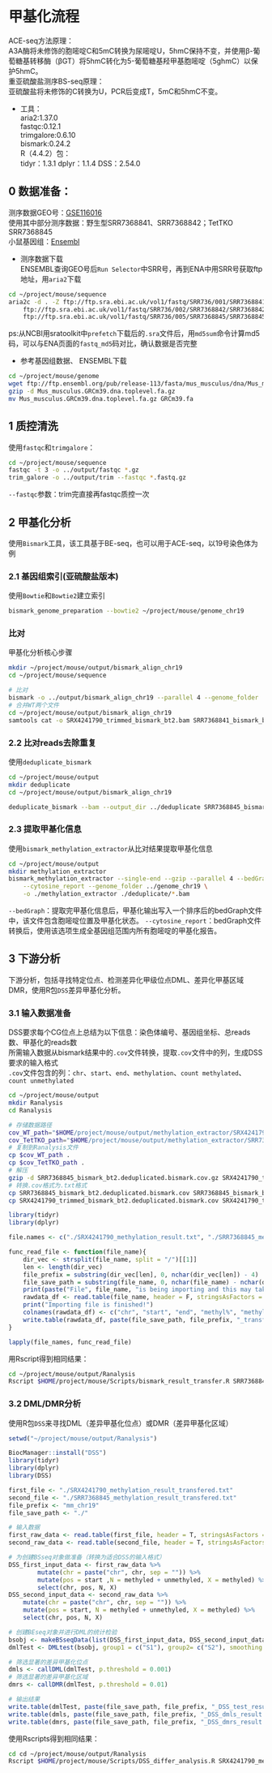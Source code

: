 # 甲基化流程
ACE-seq方法原理：   
A3A酶将未修饰的胞嘧啶C和5mC转换为尿嘧啶U，5hmC保持不变，并使用β-葡萄糖基转移酶（βGT）将5hmC转化为5-葡萄糖基羟甲基胞嘧啶（5ghmC）以保护5hmC。    
重亚硫酸盐测序BS-seq原理：   
亚硫酸盐将未修饰的C转换为U，PCR后变成T，5mC和5hmC不变。
- 工具：    
aria2:1.37.0  
fastqc:0.12.1  
trimgalore:0.6.10  
bismark:0.24.2  
R（4.4.2）包：   
	tidyr：1.3.1
	dplyr：1.1.4
	DSS：2.54.0
## 0 数据准备：
测序数据GEO号：[GSE116016](https://www.ncbi.nlm.nih.gov/geo/query/acc.cgi?acc=GSE116016)   
使用其中部分测序数据：野生型SRR7368841、SRR7368842；TetTKO SRR7368845    
小鼠基因组：[Ensembl](https://www.ensembl.org/info/data/ftp/index.html)    

- 测序数据下载  
ENSEMBL查询GEO号后`Run Selector`中SRR号，再到ENA中用SRR号获取ftp地址，用`aria2`下载
```bash
cd ~/project/mouse/sequence
aria2c -d . -Z ftp://ftp.sra.ebi.ac.uk/vol1/fastq/SRR736/001/SRR7368841/SRR7368841.fastq.gz \
    ftp://ftp.sra.ebi.ac.uk/vol1/fastq/SRR736/002/SRR7368842/SRR7368842.fastq.gz \
    ftp://ftp.sra.ebi.ac.uk/vol1/fastq/SRR736/005/SRR7368845/SRR7368845.fastq.gz
```
ps:从NCBI用sratoolkit中`prefetch`下载后的`.sra`文件后，用`md5sum`命令计算md5码，可以与ENA页面的`fastq_md5`码对比，确认数据是否完整
- 参考基因组数据、
ENSEMBL下载
```bash
cd ~/project/mouse/genome
wget ftp://ftp.ensembl.org/pub/release-113/fasta/mus_musculus/dna/Mus_musculus.GRCm39.dna.toplevel.fa.gz
gzip -d Mus_musculus.GRCm39.dna.toplevel.fa.gz
mv Mus_musculus.GRCm39.dna.toplevel.fa.gz GRCm39.fa
```
## 1 质控清洗
使用`fastqc`和`trimgalore`：
```bash
cd ~/project/mouse/sequence
fastqc -t 3 -o ../output/fastqc *.gz
trim_galore -o ../output/trim --fastqc *.fastq.gz
```
`--fastqc`参数：trim完直接再fastqc质控一次

## 2 甲基化分析
使用`Bismark`工具，该工具基于BE-seq，也可以用于ACE-seq，以19号染色体为例
### 2.1 基因组索引(亚硫酸盐版本)
使用`Bowtie`和`Bowtie2`建立索引
```bash
bismark_genome_preparation --bowtie2 ~/project/mouse/genome_chr19
```
### **比对**
甲基化分析核心步骤
```bash
mkdir ~/project/mouse/output/bismark_align_chr19
cd ~/project/mouse/sequence

# 比对
bismark -o ../output/bismark_align_chr19 --parallel 4 --genome_folder ../genome_chr19/ *.fastq.gz
# 合并WT两个文件
cd ~/project/mouse/output/bismark_align_chr19
samtools cat -o SRX4241790_trimmed_bismark_bt2.bam SRR7368841_bismark_bt2.bam SRR7368842_bismark_bt2.bam
```

### 2.2 比对reads去除重复
使用`deduplicate_bismark`
```bash
cd ~/project/mouse/output
mkdir deduplicate
cd ~/project/mouse/output/bismark_align_chr19

deduplicate_bismark --bam --output_dir ../deduplicate SRR7368845_bismark_bt2.bam SRX4241790_trimmed_bismark_bt2.bam
```

### 2.3 提取甲基化信息
使用`bismark_methylation_extractor`从比对结果提取甲基化信息
```bash
cd ~/project/mouse/output
mkdir methylation_extractor
bismark_methylation_extractor --single-end --gzip --parallel 4 --bedGraph \
    --cytosine_report --genome_folder ../genome_chr19 \
    -o ./methylation_extractor ./deduplicate/*.bam
```
`--bedGraph`：提取完甲基化信息后，甲基化输出写入一个排序后的bedGraph文件中，该文件包含胞嘧啶位置及甲基化状态。
`--cytosine_report`：bedGraph文件转换后，使用该选项生成全基因组范围内所有胞嘧啶的甲基化报告。

## 3 下游分析
下游分析，包括寻找特定位点、检测差异化甲级位点DML、差异化甲基区域DMR，使用R包`DSS`差异甲基化分析。
### 3.1 输入数据准备
DSS要求每个CG位点上总结为以下信息：染色体编号、基因组坐标、总reads数、甲基化的reads数   
所需输入数据从bismark结果中的`.cov`文件转换，提取`.cov`文件中的列，生成DSS要求的输入格式   
`.cov`文件包含的列：`chr`、`start`、`end`、`methylation`、`count methylated`、`count unmethylated`   
```bash
cd ~/project/mouse/output
mkdir Ranalysis
cd Ranalysis

# 存储数据路径
cov_WT_path="$HOME/project/mouse/output/methylation_extractor/SRX4241790_trimmed_bismark_bt2.deduplicated.bismark.cov.gz"
cov_TetTKO_path="$HOME/project/mouse/output/methylation_extractor/SRR7368845_bismark_bt2.deduplicated.bismark.cov.gz"
# 复制到Ranalysis文件
cp $cov_WT_path .
cp $cov_TetTKO_path .
# 解压
gzip -d SRR7368845_bismark_bt2.deduplicated.bismark.cov.gz SRX4241790_trimmed_bismark_bt2.deduplicated.bismark.cov.gz
# 转换.cov格式为.txt格式
cp SRR7368845_bismark_bt2.deduplicated.bismark.cov SRR7368845_bismark_bt2.deduplicated.bismark.txt
cp SRX4241790_trimmed_bismark_bt2.deduplicated.bismark.cov SRX4241790_trimmed_bismark_bt2.deduplicated.bismark.txt
```
```R
library(tidyr)
library(dplyr)

file.names <- c("./SRX4241790_methylation_result.txt", "./SRR7368845_methylation_result.txt")

func_read_file <- function(file_name){
	dir_vec <- strsplit(file_name, split = "/")[[1]]
	len <- length(dir_vec)
	file_prefix = substring(dir_vec[len], 0, nchar(dir_vec[len]) - 4)
	file_save_path = substring(file_name, 0, nchar(file_name) - nchar(dir_vec[len]))
	print(paste("File", file_name, "is being importing and this may take a while..."), sep = "")
	rawdata_df <- read.table(file_name, header = F, stringsAsFactors = F)
	print("Importing file is finished!")
	colnames(rawdata_df) <- c("chr", "start", "end", "methyl%", "methyled", "unmethyled")
	write.table(rawdata_df, paste(file_save_path, file_prefix, "_transfered.txt", sep = ""), row.names = F )
}

lapply(file_names, func_read_file)
```
用Rscript得到相同结果：
```bash
cd ~/project/mouse/output/Ranalysis
Rscript $HOME/project/mouse/Scripts/bismark_result_transfer.R SRR7368845_methylation_result.txt SRX4241790_methylation_result.txt
```

### 3.2 DML/DMR分析
使用R包`DSS`来寻找DML（差异甲基化位点）或DMR（差异甲基化区域）
```R
setwd("~/project/mouse/output/Ranalysis")

BiocManager::install("DSS")
library(tidyr)
library(dplyr)
library(DSS)

first_file <- "./SRX4241790_methylation_result_transfered.txt"
second_file <- "./SRR7368845_methylation_result_transfered.txt"
file_prefix <- "mm_chr19"
file_save_path <- "./"

# 输入数据
first_raw_data <- read.table(first_file, header = T, stringsAsFactors = F)
second_raw_data <- read.table(second_file, header = T, stringsAsFactors = F)

# 为创建BSseq对象做准备（转换为适合DSS的输入格式）
DSS_first_input_data <- first_raw_data %>%
        mutate(chr = paste("chr", chr, sep = "")) %>%
        mutate(pos = start ,N = methyled + unmethyled, X = methyled) %>%
        select(chr, pos, N, X)
DSS_second_input_data <- second_raw_data %>%
	mutate(chr = paste("chr", chr, sep = "")) %>%
	mutate(pos = start, N = methyled + unmethyled, X = methyled) %>%
	select(chr, pos, N, X)

# 创建BEseq对象并进行DML的统计检验
bsobj <- makeBSseqData(list(DSS_first_input_data, DSS_second_input_data), c("S1", "S2"))
dmlTest <- DMLtest(bsobj, group1 = c("S1"), group2= c("S2"), smoothing = T)

# 筛选显著的差异甲基化位点
dmls <- callDML(dmlTest, p.threshold = 0.001)
# 筛选显著的差异甲基化区域
dmrs <- callDMR(dmlTest, p.threshold = 0.01)

# 输出结果
write.table(dmlTest, paste(file_save_path, file_prefix, "_DSS_test_result.txt", sep = ""), row.names = F)
write.table(dmls, paste(file_save_path, file_prefix, "_DSS_dmls_result.txt", sep = ""), row.names = F)
write.table(dmrs, paste(file_save_path, file_prefix, "_DSS_dmrs_result.txt", sep = ""), row.names = F)
```
使用Rscripts得到相同结果：
```bash
cd cd ~/project/mouse/output/Ranalysis
Rscript $HOME/project/mouse/Scripts/DSS_differ_analysis.R SRX4241790_methylation_result.txt SRR7368845_methylation_result.txt mm_chr19 ./
```
